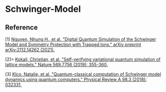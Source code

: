 # Schwinger-Model


## Reference
<a>[1]</a> 
[Nguyen, Nhung H., et al. "Digital Quantum Simulation of the Schwinger Model and Symmetry Protection with Trapped Ions." arXiv preprint arXiv:2112.14262 (2021).](https://arxiv.org/abs/2112.14262)

<a>[2]></a>
[Kokail, Christian, et al. "Self-verifying variational quantum simulation of lattice models." Nature 569.7756 (2019): 355-360.](https://arxiv.org/abs/1810.03421)

<a>[3]</a>
[Klco, Natalie, et al. "Quantum-classical computation of Schwinger model dynamics using quantum computers." Physical Review A 98.3 (2018): 032331.](https://sci-hub.yncjkj.com/10.1103/PhysRevA.98.032331)

